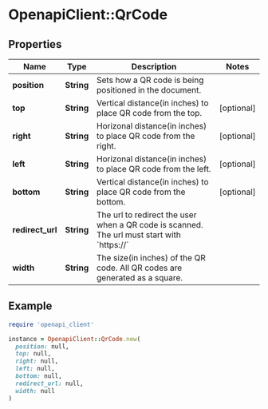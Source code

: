 # OpenapiClient::QrCode

## Properties

| Name | Type | Description | Notes |
| ---- | ---- | ----------- | ----- |
| **position** | **String** | Sets how a QR code is being positioned in the document. |  |
| **top** | **String** | Vertical distance(in inches) to place QR code from the top. | [optional] |
| **right** | **String** | Horizonal distance(in inches) to place QR code from the right. | [optional] |
| **left** | **String** | Horizonal distance(in inches) to place QR code from the left. | [optional] |
| **bottom** | **String** | Vertical distance(in inches) to place QR code from the bottom. | [optional] |
| **redirect_url** | **String** | The url to redirect the user when a QR code is scanned. The url must start with &#x60;https://&#x60; |  |
| **width** | **String** | The size(in inches) of the QR code. All QR codes are generated as a square. |  |

## Example

```ruby
require 'openapi_client'

instance = OpenapiClient::QrCode.new(
  position: null,
  top: null,
  right: null,
  left: null,
  bottom: null,
  redirect_url: null,
  width: null
)
```

